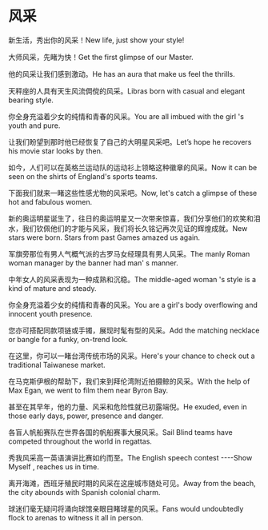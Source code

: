 # 风采

<p><span class="chinese">新生活，秀出你的风采！</span><span class="english">New life, just show your style!</span></p>

<p><span class="chinese">大师风采，先睹为快！</span><span class="english">Get the first glimpse of our Master.</span></p>

<p><span class="chinese">他的风采让我们感到激动。</span><span class="english">He has an aura that make us feel the thrills.</span></p>

<p><span class="chinese">天秤座的人具有天生风流倜傥的风采。</span><span class="english">Libras born with casual and elegant bearing style.</span></p>

<p><span class="chinese">你全身充溢着少女的纯情和青春的风采。</span><span class="english">You are all imbued with the girl 's youth and pure.</span></p>

<p><span class="chinese">让我们盼望到那时他已经恢复了自己的大明星风采吧。</span><span class="english">Let’s hope he recovers his movie star looks by then.</span></p>

<p><span class="chinese">如今，人们可以在英格兰运动队的运动衫上领略这种徽章的风采。</span><span class="english">Now it can be seen on the shirts of England's sports teams.</span></p>

<p><span class="chinese">下面我们就来一睹这些性感尤物的风采吧。</span><span class="english">Now, let's catch a glimpse of these hot and fabulous women.</span></p>

<p><span class="chinese">新的奥运明星诞生了，往日的奥运明星又一次带来惊喜，我们分享他们的欢笑和泪水，我们钦佩他们的才能与风采，我们将长久铭记再次见证的辉煌成就。</span><span class="english">New stars were born. Stars from past Games  amazed us again.</span></p>

<p><span class="chinese">军旗旁那位有男人气概气派的古罗马女经理具有男人风采。</span><span class="english">The manly Roman woman manager by the banner had man' s manner.</span></p>

<p><span class="chinese">中年女人的风采表现为一种成熟和沉稳。</span><span class="english">The middle-aged woman 's style is a kind of mature and steady.</span></p>

<p><span class="chinese">你全身充溢着少女的纯情和青春的风采。</span><span class="english">You are a girl's body overflowing and innocent youth presence.</span></p>

<p><span class="chinese">您亦可搭配同款项链或手镯，展现时髦有型的风采。</span><span class="english">Add the matching necklace or bangle for a funky, on-trend look.</span></p>

<p><span class="chinese">在这里，你可以一睹台湾传统市场的风采。</span><span class="english">Here's your chance to check out a traditional Taiwanese market.</span></p>

<p><span class="chinese">在马克斯伊根的帮助下，我们来到拜伦湾附近拍摄鲸的风采。</span><span class="english">With the help of Max Egan, we went to film them near Byron Bay.</span></p>

<p><span class="chinese">甚至在其早年，他的力量、风采和危险性就已初露端倪。</span><span class="english">He exuded, even in those early days, power, presence and danger.</span></p>

<p><span class="chinese">各盲人帆船赛队在世界各国的帆船赛事大展风采。</span><span class="english">Sail Blind teams have competed throughout the world in regattas.</span></p>

<p><span class="chinese">秀我风采高一英语演讲比赛如约而至。</span><span class="english">The English speech contest ----Show Myself , reaches us in time.</span></p>

<p><span class="chinese">离开海滩，西班牙殖民时期的风采在这座城市随处可见。</span><span class="english">Away from the beach, the city abounds with Spanish colonial charm.</span></p>

<p><span class="chinese">球迷们毫无疑问将涌向球馆亲眼目睹球星的风采。</span><span class="english">Fans would undoubtedly flock to arenas to witness it all in person.</span></p>


